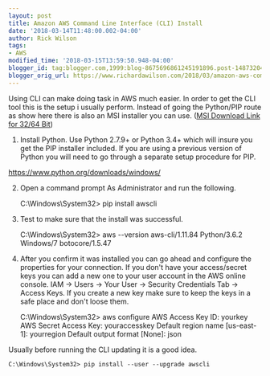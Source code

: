 ```yaml
---
layout: post
title: Amazon AWS Command Line Interface (CLI) Install
date: '2018-03-14T11:48:00.002-04:00'
author: Rick Wilson
tags:
- AWS
modified_time: '2018-03-15T13:59:50.948-04:00'
blogger_id: tag:blogger.com,1999:blog-8675696861245191896.post-1487320455624939409
blogger_orig_url: https://www.richardawilson.com/2018/03/amazon-aws-command-line-interface-cli.html
---
```


Using CLI can make doing task in AWS much easier.  In order to get the CLI tool this is the setup i usually perform.  Instead of going the Python/PIP route as show here there is also an MSI installer you can use.  ([MSI Download Link for 32/64 Bit](https://s3.amazonaws.com/aws-cli/AWSCLISetup.exe))

1. Install Python.  Use Python 2.7.9+ or Python 3.4+ which will insure you get the PIP installer included.  If you are using a previous version of Python you will need to go through a separate setup procedure for PIP.

https://www.python.org/downloads/windows/

2. Open a command prompt As Administrator and run the following.

    C:\Windows\System32> pip install awscli

3. Test to make sure that the install was successful.

    C:\Windows\System32> aws --version
    aws-cli/1.11.84 Python/3.6.2 Windows/7 botocore/1.5.47
    
    

4. After you confirm it was installed you can go ahead and configure the properties for your connection. If you don't have your access/secret keys you can add a new one to your user account in the AWS online console.  IAM -> Users -> Your User -> Security Credentials Tab -> Access Keys.  If you create a new key make sure to keep the keys in a safe place and don't loose them.

    C:\Windows\System32> aws configure
    AWS Access Key ID: yourkey
    AWS Secret Access Key: youraccesskey
    Default region name [us-east-1]: yourregion
    Default output format [None]: json
    
    

Usually before running the CLI updating it is a good idea.

    C:\Windows\System32> pip install --user --upgrade awscli
    

